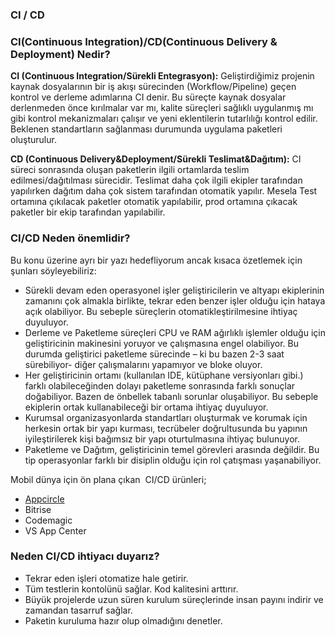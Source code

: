 ### CI / CD
### CI(Continuous Integration)/CD(Continuous Delivery & Deployment) Nedir?

**CI (Continuous Integration/Sürekli Entegrasyon):** Geliştirdiğimiz projenin kaynak dosyalarının bir iş akışı sürecinden (Workflow/Pipeline) geçen kontrol ve derleme adımlarına CI denir. Bu süreçte kaynak dosyalar derlenmeden önce kırılmalar var mı, kalite süreçleri sağlıklı uygulanmış mı gibi kontrol mekanizmaları çalışır ve yeni eklentilerin tutarlılığı kontrol edilir. Beklenen standartların sağlanması durumunda uygulama paketleri oluşturulur.

**CD (Continuous Delivery&Deployment/Sürekli Teslimat&Dağıtım):** CI süreci sonrasında oluşan paketlerin ilgili ortamlarda teslim edilmesi/dağıtılması sürecidir. Teslimat daha çok ilgili ekipler tarafından yapılırken dağıtım daha çok sistem tarafından otomatik yapılır. Mesela Test ortamına çıkılacak paketler otomatik yapılabilir, prod ortamına çıkacak paketler bir ekip tarafından yapılabilir.

### CI/CD Neden önemlidir?

Bu konu üzerine ayrı bir yazı hedefliyorum ancak kısaca özetlemek için şunları söyleyebiliriz:

- Sürekli devam eden operasyonel işler geliştiricilerin ve altyapı ekiplerinin zamanını çok almakla birlikte, tekrar eden benzer işler olduğu için hataya açık olabiliyor. Bu sebeple süreçlerin otomatikleştirilmesine ihtiyaç duyuluyor.
- Derleme ve Paketleme süreçleri CPU ve RAM ağırlıklı işlemler olduğu için geliştiricinin makinesini yoruyor ve çalışmasına engel olabiliyor. Bu durumda geliştirici paketleme sürecinde – ki bu bazen 2-3 saat sürebiliyor- diğer çalışmalarını yapamıyor ve bloke oluyor.
- Her geliştiricinin ortamı (kullanılan IDE, kütüphane versiyonları gibi.) farklı olabileceğinden dolayı paketleme sonrasında farklı sonuçlar doğabiliyor. Bazen de önbellek tabanlı sorunlar oluşabiliyor. Bu sebeple ekiplerin ortak kullanabileceği bir ortama ihtiyaç duyuluyor.
- Kurumsal organizasyonlarda standartları oluşturmak ve korumak için herkesin ortak bir yapı kurması, tecrübeler doğrultusunda bu yapının iyileştirilerek kişi bağımsız bir yapı oturtulmasına ihtiyaç bulunuyor.
- Paketleme ve Dağıtım, geliştiricinin temel görevleri arasında değildir. Bu tip operasyonlar farklı bir disiplin olduğu için rol çatışması yaşanabiliyor.

Mobil dünya için ön plana çıkan  CI/CD ürünleri;

- [Appcircle](https://appcircle.io/)
- Bitrise
- Codemagic
- VS App Center

### **Neden CI/CD ihtiyacı duyarız?**

- Tekrar eden işleri otomatize hale getirir.
- Tüm testlerin kontolünü sağlar. Kod kalitesini arttırır.
- Büyük projelerde uzun süren kurulum süreçlerinde insan payını indirir ve zamandan tasarruf sağlar.
- Paketin kuruluma hazır olup olmadığını denetler.
